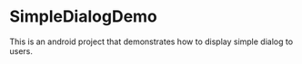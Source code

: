 # SimpleDialogDemo
This is an android project that demonstrates how to display simple dialog to users.
